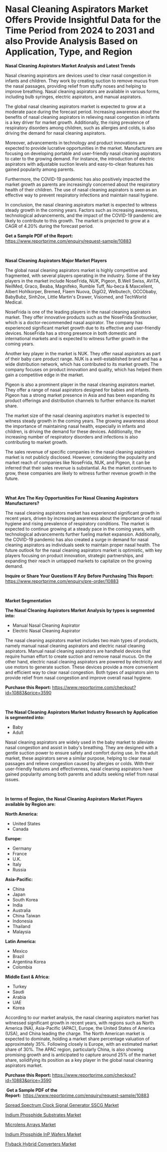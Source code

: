 <p><h1>Nasal Cleaning Aspirators Market Offers Provide Insightful Data for the Time Period from 2024 to 2031 and also Provide Analysis Based on Application, Type, and Region</h1></p><p><strong>Nasal Cleaning Aspirators Market Analysis and Latest Trends</strong></p>
<p><p>Nasal cleaning aspirators are devices used to clear nasal congestion in infants and children. They work by creating suction to remove mucus from the nasal passages, providing relief from stuffy noses and helping to improve breathing. Nasal cleaning aspirators are available in various forms, including bulb syringes, electric aspirators, and manual aspirators.</p><p>The global nasal cleaning aspirators market is expected to grow at a moderate pace during the forecast period. Increasing awareness about the benefits of nasal cleaning aspirators in relieving nasal congestion in infants is a key driver for market growth. Additionally, the rising prevalence of respiratory disorders among children, such as allergies and colds, is also driving the demand for nasal cleaning aspirators.</p><p>Moreover, advancements in technology and product innovations are expected to provide lucrative opportunities in the market. Manufacturers are focusing on developing portable and user-friendly nasal cleaning aspirators to cater to the growing demand. For instance, the introduction of electric aspirators with adjustable suction levels and easy-to-clean features has gained popularity among parents.</p><p>Furthermore, the COVID-19 pandemic has also positively impacted the market growth as parents are increasingly concerned about the respiratory health of their children. The use of nasal cleaning aspirators is seen as an effective way to prevent respiratory infections and maintain nasal hygiene.</p><p>In conclusion, the nasal cleaning aspirators market is expected to witness steady growth in the coming years. Factors such as increasing awareness, technological advancements, and the impact of the COVID-19 pandemic are likely to contribute to this growth. The market is projected to grow at a CAGR of 4.20% during the forecast period.</p></p>
<p><strong>Get a Sample PDF of the Report:&nbsp;</strong> <a href="https://www.reportprime.com/enquiry/request-sample/10883">https://www.reportprime.com/enquiry/request-sample/10883</a></p>
<p>&nbsp;</p>
<p><strong>Nasal Cleaning Aspirators Major Market Players</strong></p>
<p><p>The global nasal cleaning aspirators market is highly competitive and fragmented, with several players operating in the industry. Some of the key players in the market include NoseFrida, NUK, Pigeon, B.Well Swiss, AViTA, NeilMed, Graco, Beaba, Magnifeko, Rumble Tuff, Nu-beca & Maxcellent, Albert Hohlkorper, Bremed, Flaem Nuova, DigiO2, Welbutech, OCCObaby, BabyBubz, Sinh2ox, Little Martin's Drawer, Visiomed, and TechWorld Medical.</p><p>NoseFrida is one of the leading players in the nasal cleaning aspirators market. They offer innovative products such as the NoseFrida Snotsucker, which is a doctor-recommended nasal aspirator. The company has experienced significant market growth due to its effective and user-friendly devices. NoseFrida has a strong presence in both domestic and international markets and is expected to witness further growth in the coming years.</p><p>Another key player in the market is NUK. They offer nasal aspirators as part of their baby care product range. NUK is a well-established brand and has a wide distribution network, which has contributed to its market growth. The company focuses on product innovation and quality, which has helped them gain a competitive edge in the market.</p><p>Pigeon is also a prominent player in the nasal cleaning aspirators market. They offer a range of nasal aspirators designed for babies and infants. Pigeon has a strong market presence in Asia and has been expanding its product offerings and distribution channels to further enhance its market share.</p><p>The market size of the nasal cleaning aspirators market is expected to witness steady growth in the coming years. The growing awareness about the importance of maintaining nasal health, especially in infants and children, is driving the demand for these devices. Additionally, the increasing number of respiratory disorders and infections is also contributing to market growth.</p><p>The sales revenue of specific companies in the nasal cleaning aspirators market is not publicly disclosed. However, considering the popularity and market reach of companies like NoseFrida, NUK, and Pigeon, it can be inferred that their sales revenue is substantial. As the market continues to grow, these companies are likely to witness further revenue growth in the future.</p></p>
<p>&nbsp;</p>
<p><strong>What Are The Key Opportunities For Nasal Cleaning Aspirators Manufacturers?</strong></p>
<p><p>The nasal cleaning aspirators market has experienced significant growth in recent years, driven by increasing awareness about the importance of nasal hygiene and rising prevalence of respiratory conditions. The market is expected to continue growing at a steady pace in the coming years, with technological advancements further fueling market expansion. Additionally, the COVID-19 pandemic has also created a surge in demand for nasal cleaning aspirators as individuals seek to maintain proper nasal health. The future outlook for the nasal cleaning aspirators market is optimistic, with key players focusing on product innovation, strategic partnerships, and expanding their reach in untapped markets to capitalize on the growing demand.</p></p>
<p><strong>Inquire or Share Your Questions If Any Before Purchasing This Report:</strong> <a href="https://www.reportprime.com/enquiry/pre-order/10883">https://www.reportprime.com/enquiry/pre-order/10883</a></p>
<p>&nbsp;</p>
<p><strong>Market Segmentation</strong></p>
<p><strong>The Nasal Cleaning Aspirators Market Analysis by types is segmented into:</strong></p>
<p><ul><li>Manual Nasal Cleaning Aspirator</li><li>Electric Nasal Cleaning Aspirator</li></ul></p>
<p><p>The nasal cleaning aspirators market includes two main types of products, namely manual nasal cleaning aspirators and electric nasal cleaning aspirators. Manual nasal cleaning aspirators are handheld devices that require human effort to create suction and remove nasal mucus. On the other hand, electric nasal cleaning aspirators are powered by electricity and use motors to generate suction. These devices provide a more convenient and efficient way to clear nasal congestion. Both types of aspirators aim to provide relief from nasal congestion and improve overall nasal hygiene.</p></p>
<p><strong>Purchase this Report:&nbsp;</strong><a href="https://www.reportprime.com/checkout?id=10883&price=3590">https://www.reportprime.com/checkout?id=10883&price=3590</a></p>
<p>&nbsp;</p>
<p><strong>The Nasal Cleaning Aspirators Market Industry Research by Application is segmented into:</strong></p>
<p><ul><li>Baby</li><li>Adult</li></ul></p>
<p><p>Nasal cleaning aspirators are widely used in the baby market to alleviate nasal congestion and assist in baby's breathing. They are designed with a gentle suction power to ensure safety and comfort during use. In the adult market, these aspirators serve a similar purpose, helping to clear nasal passages and relieve congestion caused by allergies or colds. With their user-friendly features and effectiveness, nasal cleaning aspirators have gained popularity among both parents and adults seeking relief from nasal issues.</p></p>
<p>&nbsp;</p>
<p><strong>In terms of Region, the Nasal Cleaning Aspirators Market Players available by Region are:</strong></p>
<p>
    <p> <strong> North America: </strong>
        <ul>
            <li>United States</li>
            <li>Canada</li>
        </ul>
        </p> 
    <p> <strong> Europe: </strong>
        <ul>
            <li>Germany</li>
            <li>France</li>
            <li>U.K.</li>
            <li>Italy</li>
            <li>Russia</li>
        </ul>
        </p> 
    <p> <strong> Asia-Pacific: </strong>
        <ul>
            <li>China</li>
            <li>Japan</li>
            <li>South Korea</li>
            <li>India</li>
            <li>Australia</li>
            <li>China Taiwan</li>
            <li>Indonesia</li>
            <li>Thailand</li>
            <li>Malaysia</li>
        </ul>
        </p> 
    <p> <strong> Latin America: </strong>
        <ul>
            <li>Mexico</li>
            <li>Brazil</li>
            <li>Argentina Korea</li>
            <li>Colombia</li>
        </ul>
        </p> 
    <p> <strong> Middle East & Africa: </strong>
        <ul>
            <li>Turkey</li>
            <li>Saudi</li>
            <li>Arabia</li>
            <li>UAE</li>
            <li>Korea</li>
        </ul>
    </p>
    </p>
<p><p>According to our market analysis, the nasal cleaning aspirators market has witnessed significant growth in recent years, with regions such as North America (NA), Asia-Pacific (APAC), Europe, the United States of America (USA), and China leading the charge. The North American market is expected to dominate, holding a market share percentage valuation of approximately 35%. Following closely is Europe, with an estimated market share of 30%. The APAC region, particularly China, is also showing promising growth and is anticipated to capture around 25% of the market share, solidifying its position as a key player in the global nasal cleaning aspirators market.</p></p>
<p><strong>Purchase this Report: </strong><a href="https://www.reportprime.com/checkout?id=10883&price=3590">https://www.reportprime.com/checkout?id=10883&price=3590</a></p>
<p>&nbsp;<strong>Get a Sample PDF of the Report:&nbsp;&nbsp;</strong><a href="https://www.reportprime.com/enquiry/request-sample/10883">https://www.reportprime.com/enquiry/request-sample/10883</a></p>
<p><strong></strong></p>
<p><p><a href="https://medium.com/@jamesburns39/spread-spectrum-clock-signal-generator-sscg-market-competitive-analysis-market-trends-and-d132d2f45e14">Spread Spectrum Clock Signal Generator SSCG Market</a></p><p><a href="https://medium.com/@jamesburns39/indium-phosphide-substrates-market-size-and-market-trends-complete-industry-overview-2024-to-2031-7869e2a2db38">Indium Phosphide Substrates Market</a></p><p><a href="https://medium.com/@jamesburns39/microlens-arrays-market-analysis-and-sze-forecasted-for-period-from-2024-to-2031-9172eb9932e9">Microlens Arrays Market</a></p><p><a href="https://medium.com/@jamesburns39/indium-phosphide-inp-wafers-nbsp-market-focuses-on-market-share-size-and-projected-forecast-till-fb52e0b4c5cb">Indium Phosphide InP Wafers Market</a></p><p><a href="https://medium.com/@jamesburns39/flyback-hybrid-converters-market-size-market-outlook-and-market-forecast-2024-to-2031-8869ab6984ce">Flyback Hybrid Converters Market</a></p></p>